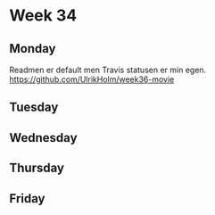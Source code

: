# Week 34

## Monday
Readmen er default men Travis statusen er min egen.
https://github.com/UlrikHolm/week36-movie
## Tuesday


## Wednesday

## Thursday

## Friday



